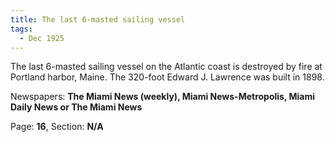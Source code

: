 ```yaml
---  
title: The last 6-masted sailing vessel  
tags:  
  - Dec 1925  
---  
```

  
The last 6-masted sailing vessel on the Atlantic coast is destroyed by fire at Portland harbor, Maine. The 320-foot Edward J. Lawrence was built in 1898.  
  
Newspapers: **The Miami News (weekly), Miami News-Metropolis, Miami Daily News or The Miami News**  
  
Page: **16**, Section: **N/A** 
